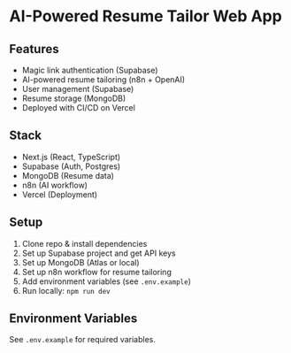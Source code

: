 # AI-Powered Resume Tailor Web App

## Features
- Magic link authentication (Supabase)
- AI-powered resume tailoring (n8n + OpenAI)
- User management (Supabase)
- Resume storage (MongoDB)
- Deployed with CI/CD on Vercel

## Stack
- Next.js (React, TypeScript)
- Supabase (Auth, Postgres)
- MongoDB (Resume data)
- n8n (AI workflow)
- Vercel (Deployment)

## Setup
1. Clone repo & install dependencies
2. Set up Supabase project and get API keys
3. Set up MongoDB (Atlas or local)
4. Set up n8n workflow for resume tailoring
5. Add environment variables (see `.env.example`)
6. Run locally: `npm run dev`

## Environment Variables
See `.env.example` for required variables.